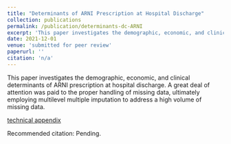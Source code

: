 ```yaml
---
title: "Determinants of ARNI Prescription at Hospital Discharge"
collection: publications
permalink: /publication/determinants-dc-ARNI
excerpt: 'This paper investigates the demographic, economic, and clinical determinants of ARNI prescription at hospital discharge.'
date: 2021-12-01
venue: 'submitted for peer review'
paperurl: ''
citation: 'n/a'
---
```

This paper investigates the demographic, economic, and clinical determinants of ARNI prescription at hospital discharge. A great deal of attention was paid to the proper handling of missing data, ultimately employing multilevel multiple imputation to address a high volume of missing data. 

[technical appendix](https://jeffreyshowtran.github.io/files/tech_appendix.html)

Recommended citation: Pending.
